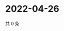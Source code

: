 # 2022-04-26

共 0 条

<!-- BEGIN WEIBO -->
<!-- 最后更新时间 Tue Apr 26 2022 13:15:57 GMT+0800 (China Standard Time) -->

<!-- END WEIBO -->
